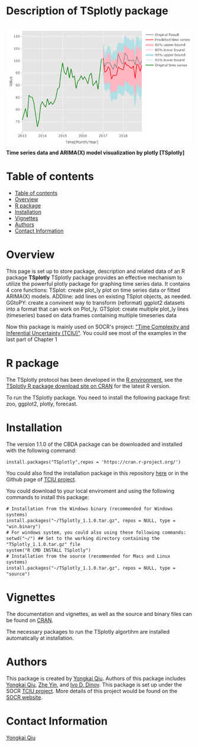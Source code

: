 # Description of TSplotly package

<a href="http://www.socr.umich.edu/TCIU/"><img align="middle" src="https://github.com/QJoshua/TSplotly/raw/master/TS_temp_page.png"></a>

**Time series data and ARIMA(X) model visualization by plotly [TSplotly]**

Table of contents
=================

<!--ts-->
   * [Table of contents](#table-of-contents)
   * [Overview](#overview)
   * [R package](#r-package)
   * [Installation](#installation)
   * [Vignettes](#vignettes)
   * [Authors](#Authors)
   * [Contact Information](#Contact-information)
<!--te-->


Overview
========

This page is set up to store package, description and related data of an R package **TSplotly**
 TSplotly package provides an effective mechanism to utilize the powerful plotly package for graphing time series data. It contains 4 core functions: 
    TSplot: create plot_ly plot on time series data or fitted ARIMA(X) models.
    ADDline: add lines on existing TSplot objects, as needed.
    GGtoPY: create a convinent way to transform (reformat) ggplot2 datasets into a format that can work on Plot_ly.
    GTSplot: create multiple plot_ly lines (timeseries) based on data frames containing multiple timeseries data

Now this package is mainly used on SOCR's project: ["Time Complexity and Inferential Uncertainty (TCIU)"](http://www.socr.umich.edu/TCIU/). You could see most of the examples in the last part of Chapter 1

R package
=========
The TSplotly protocol has been developed in the [R environment](https://www.r-project.org), see the [TSplotly R package download site on CRAN](https://cran.r-project.org/package=TSplotly) for the latest R version.

To run the TSplotly package. You need to install the following package first: zoo, ggplot2, plotly, forecast.

Installation
============
The version 1.1.0 of the CBDA package can be downloaded and installed with the following command:
```{r Installation of the CBDA package from CRAN, eval = FALSE}
install.packages("TSplotly",repos = 'https://cran.r-project.org/')
```

You could also find the installation package in this repository [here](https://github.com/QJoshua/TSplotly/raw/master/TSplotly_1.1.0.tar.gz) or in the Github page of [TCIU project](https://github.com/SOCR/TCIU). 

You could download to your local enviroment and using the following commands to install this package:

```{r Installation of the CBDA package, eval = FALSE}
# Installation from the Windows binary (recommended for Windows systems)
install.packages("~/TSplotly_1.1.0.tar.gz", repos = NULL, type = "win.binary") 
# For windows system, you could also using these following commands:
setwd("~/") ## Set to the working directory containing the "TSplotly_1.1.0.tar.gz" file
system("R CMD INSTALL TSplotly")
# Installation from the source (recommended for Macs and Linux systems)
install.packages("~/TSplotly_1.1.0.tar.gz", repos = NULL, type = "source")
```

Vignettes
=========
The documentation and vignettes, as well as the source and binary files can be found on  [CRAN](https://cran.r-project.org/web/packages/TSplotly/index.html). 

The necessary packages to run the TSplotly algortihm are installed automatically at installation.

Authors
===============
This package is created by [Yongkai Qiu](https://socr.umich.edu/people/Yongkai_Qiu.html). Authors of this package includes [Yongkai Qiu](https://socr.umich.edu/people/Yongkai_Qiu.html), [Zhe Yin](http://socr.umich.edu/people/Zhe_Yin.html), and [Ivo D. Dinov](http://www.socr.umich.edu/people/dinov/). This package is set up under the SOCR [TCIU project](http://www.socr.umich.edu/TCIU/). More details of this project would be found on the [SOCR website](http://www.socr.umich.edu/).

Contact Information
===============
[Yongkai Qiu](mailto:yongkai@umich.edu)
